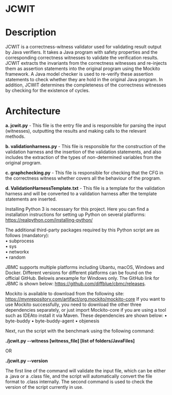 # JCWIT



# Description

JCWIT is a  correctness-witness validator used for validating result output by Java verifiers. It takes a Java program with safety properties and the corresponding correctness witnesses to validate the verification results. JCWIT extracts the invariants from the correctness witnesses and re-injects them as assertion statements into the original program using the Mockito framework. A Java model checker is used to re-verify these assertion statements to check whether they are hold in the original Java program. In addition, JCWIT determines the completeness of the correctness witnesses by checking for the existence of cycles.

# Architecture

**a. jcwit.py** - This file is the entry file and is responsible for parsing the input (witnesses), outputting the results and making calls to the relevant methods.

**b. validationharness.py** - This file is responsible for the construction of the validation harness and the insertion of the validation statements, and also includes the extraction of the types of non-determined variables from the original program.

**c. graphchecking.py** - This file is responsible for checking that the CFG in the correctness witness whether covers all the behaviour of the program.

**d. ValidationHarnessTemplate.txt** - This file is a template for the validation harness and will be converted to a validation harness after the template statements are inserted.

Installing Python 3 is necessary for this project. Here you can find a installation instructions for setting up Python on several platforms:
https://realpython.com/installing-python/

The additional third-party packages required by this Python script are as follows (mandatory):<br>
• subprocess<br>
• sys<br>
• networkx<br>
• random

JBMC supports multiple platforms including Ubantu, macOS, Windows and Docker. Different versions for different platforms can be found on the official GitHub. Belowis anexample for Windows only. The GitHub link for JBMC is shown below:
https://github.com/diffblue/cbmc/releases.

Mockito is available to download from the following site:
https://mvnrepository.com/artifact/org.mockito/mockito-core
If you want to use Mockito successfully, you need to download the other three
dependencies separately, or just import Mockito-core if you are using a tool such as IDEAto install it via Maven. These dependencies are shown below: 
• byte-buddy
• byte-buddy-agent
• objenesis

Next, run the script with the benchmark using the following command:

**./jcwit.py --witness [witness_file] [list of folders/JavaFiles]**

OR

**./jcwit.py --version**

The first line of the command will validate the input file, which can be either a .java or a .class file, and the script will automatically convert the file format to .class internally. 
The second command is used to check the version of the script currently in use.